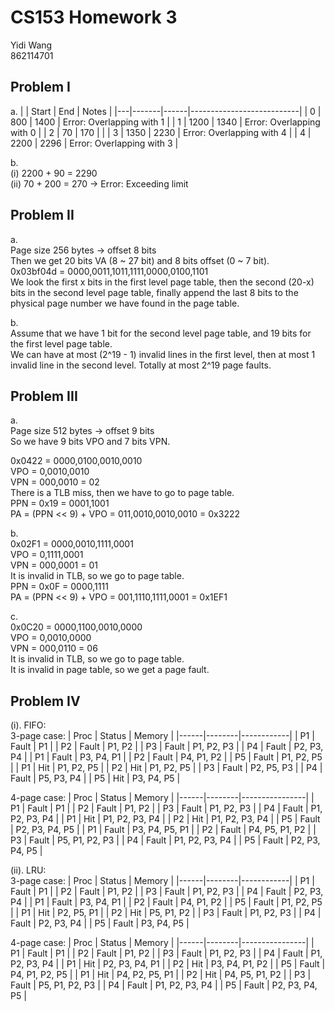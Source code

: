 # CS153 Homework 3
Yidi Wang <br>
862114701 <br>

## Problem I
a. 
|   | Start | End  | Notes                     |
|---|-------|------|---------------------------|
| 0 | 800   | 1400 | Error: Overlapping with 1 |
| 1 | 1200  | 1340 | Error: Overlapping with 0 |
| 2 | 70    | 170  |                           |
| 3 | 1350  | 2230 | Error: Overlapping with 4 |
| 4 | 2200  | 2296 | Error: Overlapping with 3 |

b. <br>
(i)     2200 + 90 = 2290 <br>
(ii)    70 + 200 = 270      -> Error: Exceeding limit

## Problem II
a. <br>
Page size 256 bytes -> offset 8 bits <br>
Then we get 20 bits VA (8 ~ 27 bit) and 8 bits offset (0 ~ 7 bit). <br>
0x03bf04d = 0000,0011,1011,1111,0000,0100,1101 <br>
We look the first x bits in the first level page table, then the second (20-x) bits in the second level page table, finally append the last 8 bits to the physical page number we have found in the page table.

b. <br>
Assume that we have 1 bit for the second level page table, and 19 bits for the first level page table. <br>
We can have at most (2^19 - 1) invalid lines in the first level, then at most 1 invalid line in the second level. Totally at most 2^19 page faults.

## Problem III
a. <br>
Page size 512 bytes -> offset 9 bits <br>
So we have 9 bits VPO and 7 bits VPN. <br>

0x0422 = 0000,0100,0010,0010 <br>
VPO = 0,0010,0010 <br>
VPN = 000,0010 = 02 <br>
There is a TLB miss, then we have to go to page table. <br>
PPN = 0x19 = 0001,1001 <br>
PA = (PPN << 9) + VPO = 011,0010,0010,0010 = 0x3222

b. <br>
0x02F1 = 0000,0010,1111,0001 <br>
VPO = 0,1111,0001 <br>
VPN = 000,0001 = 01 <br>
It is invalid in TLB, so we go to page table. <br>
PPN = 0x0F = 0000,1111 <br>
PA = (PPN << 9) + VPO = 001,1110,1111,0001 = 0x1EF1

c. <br>
0x0C20 = 0000,1100,0010,0000 <br>
VPO = 0,0010,0000 <br>
VPN = 000,0110 = 06 <br>
It is invalid in TLB, so we go to page table. <br>
It is invalid in page table, so we get a page fault.

## Problem IV
(i). FIFO: <br>
3-page case:
| Proc | Status | Memory     |
|------|--------|------------|
| P1   | Fault  | P1         |
| P2   | Fault  | P1, P2     |
| P3   | Fault  | P1, P2, P3 |
| P4   | Fault  | P2, P3, P4 |
| P1   | Fault  | P3, P4, P1 |
| P2   | Fault  | P4, P1, P2 |
| P5   | Fault  | P1, P2, P5 |
| P1   | Hit    | P1, P2, P5 |
| P2   | Hit    | P1, P2, P5 |
| P3   | Fault  | P2, P5, P3 |
| P4   | Fault  | P5, P3, P4 |
| P5   | Hit    | P3, P4, P5 |

4-page case:
| Proc | Status | Memory         |
|------|--------|----------------|
| P1   | Fault  | P1             |
| P2   | Fault  | P1, P2         |
| P3   | Fault  | P1, P2, P3     |
| P4   | Fault  | P1, P2, P3, P4 |
| P1   | Hit    | P1, P2, P3, P4 |
| P2   | Hit    | P1, P2, P3, P4 |
| P5   | Fault  | P2, P3, P4, P5 |
| P1   | Fault  | P3, P4, P5, P1 |
| P2   | Fault  | P4, P5, P1, P2 |
| P3   | Fault  | P5, P1, P2, P3 |
| P4   | Fault  | P1, P2, P3, P4 |
| P5   | Fault  | P2, P3, P4, P5 |

(ii). LRU: <br>
3-page case:
| Proc | Status | Memory     |
|------|--------|------------|
| P1   | Fault  | P1         |
| P2   | Fault  | P1, P2     |
| P3   | Fault  | P1, P2, P3 |
| P4   | Fault  | P2, P3, P4 |
| P1   | Fault  | P3, P4, P1 |
| P2   | Fault  | P4, P1, P2 |
| P5   | Fault  | P1, P2, P5 |
| P1   | Hit    | P2, P5, P1 |
| P2   | Hit    | P5, P1, P2 |
| P3   | Fault  | P1, P2, P3 |
| P4   | Fault  | P2, P3, P4 |
| P5   | Fault  | P3, P4, P5 |

4-page case:
| Proc | Status | Memory         |
|------|--------|----------------|
| P1   | Fault  | P1             |
| P2   | Fault  | P1, P2         |
| P3   | Fault  | P1, P2, P3     |
| P4   | Fault  | P1, P2, P3, P4 |
| P1   | Hit    | P2, P3, P4, P1 |
| P2   | Hit    | P3, P4, P1, P2 |
| P5   | Fault  | P4, P1, P2, P5 |
| P1   | Hit    | P4, P2, P5, P1 |
| P2   | Hit    | P4, P5, P1, P2 |
| P3   | Fault  | P5, P1, P2, P3 |
| P4   | Fault  | P1, P2, P3, P4 |
| P5   | Fault  | P2, P3, P4, P5 |